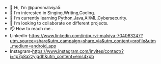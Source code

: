 - 👋 Hi, I’m @purvimalviya5
- 👀 I’m interested in Singing,Writing,Coding.
- 🌱 I’m currently learning Python,Java,AI/ML,Cybersecurity.
- 💞️ I’m looking to collaborate on different projects.
- 📫 How to reach me..
- LinkedIn-https://www.linkedin.com/in/purvi-malviya-704083247?utm_source=share&utm_campaign=share_via&utm_content=profile&utm_medium=android_app
- Instagram-https://www.instagram.com/invites/contact/?i=1p7p8a2zyigdh&utm_content=ems4xpb 

<!---
purvimalviya5/purvimalviya5 is a ✨ special ✨ repository because its `README.md` (this file) appears on your GitHub profile.
You can click the Preview link to take a look at your changes.
--->
